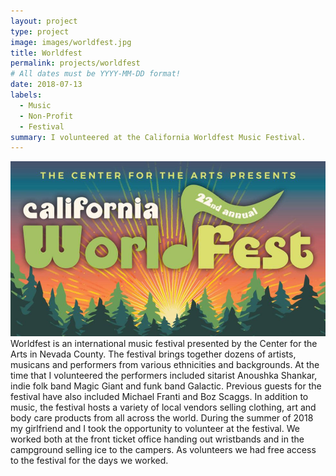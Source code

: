 ```yaml
---
layout: project
type: project
image: images/worldfest.jpg
title: Worldfest
permalink: projects/worldfest
# All dates must be YYYY-MM-DD format!
date: 2018-07-13
labels:
  - Music
  - Non-Profit
  - Festival
summary: I volunteered at the California Worldfest Music Festival.
---
```

<img src="../images/worldfest2.jpg">
Worldfest is an international music festival presented by the Center for the Arts in Nevada County. The festival brings together dozens of artists, musicans and performers from various ethnicities and backgrounds. At the time that I volunteered the performers included sitarist Anoushka Shankar, indie folk band Magic Giant and funk band Galactic. Previous guests for the festival have also included Michael Franti and Boz Scaggs. In addition to music, the festival hosts a variety of local vendors selling clothing, art and body care products from all across the world. 
During the summer of 2018 my girlfriend and I took the opportunity to volunteer at the festival. We worked both at the front ticket office handing out wristbands and in the campground selling ice to the campers. As volunteers we had free access to the festival for the days we worked. 




